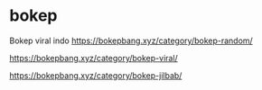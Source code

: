# bokep
Bokep viral indo
https://bokepbang.xyz/category/bokep-random/

https://bokepbang.xyz/category/bokep-viral/

https://bokepbang.xyz/category/bokep-jilbab/
